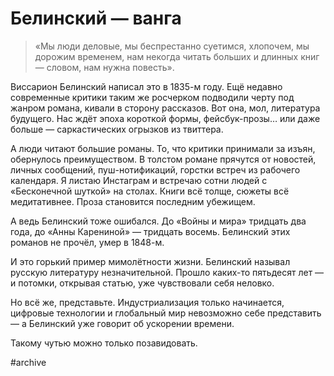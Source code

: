 
# Белинский — ванга

> «Мы люди деловые, мы беспрестанно суетимся, хлопочем, мы дорожим временем, нам некогда читать больших и длинных книг — словом, нам нужна повесть».

Виссарион Белинский написал это в 1835-м году. Ещё недавно современные критики таким же росчерком подводили черту под жанром романа, кивали в сторону рассказов. Вот она, мол, литература будущего. Нас ждёт эпоха короткой формы, фейсбук-прозы… или даже больше — саркастических огрызков из твиттера.

А люди читают большие романы. То, что критики принимали за изъян, обернулось преимуществом. В толстом романе прячутся от новостей, личных сообщений, пуш-нотификаций, горстки встреч из рабочего календаря. Я листаю Инстаграм и встречаю сотни людей с «Бесконечной шуткой» на столах. Книги всё толще, сюжеты всё медитативнее. Проза становится последним убежищем.

А ведь Белинский тоже ошибался. До «Войны и мира» тридцать два года, до «Анны Карениной» — тридцать восемь. Белинский этих романов не прочёл, умер в 1848-м. 

И это горький пример мимолётности жизни. Белинский называл русскую литературу незначительной. Прошло каких-то пятьдесят лет — и потомки, открывая статью, уже чувствовали себя неловко.

Но всё же, представьте. Индустриализация только начинается, цифровые технологии и глобальный мир невозможно себе представить — а Белинский уже говорит об ускорении времени.

Такому чутью можно только позавидовать.

#archive